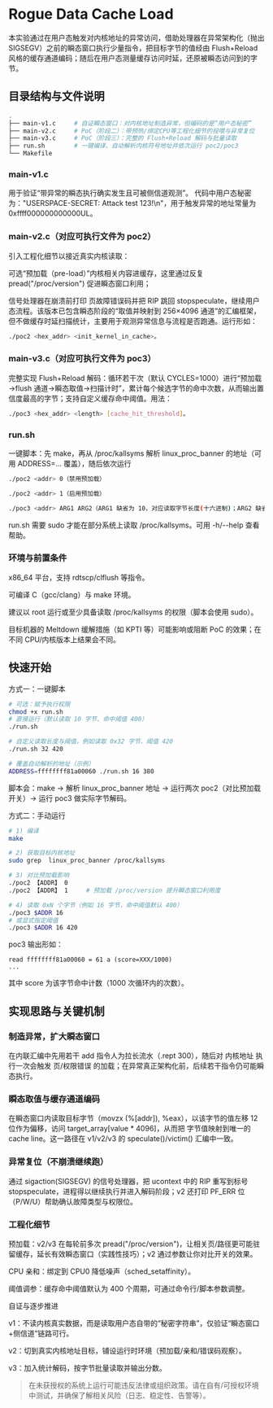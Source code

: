 # Rogue Data Cache Load

本实验通过在用户态触发对内核地址的异常访问，借助处理器在异常架构化（抛出 SIGSEGV）之前的瞬态窗口执行少量指令，把目标字节的值经由 Flush+Reload 风格的缓存通道编码；随后在用户态测量缓存访问时延，还原被瞬态访问到的字节。


## 目录结构与文件说明
```bash
.
├── main-v1.c     # 自证瞬态窗口：对内核地址制造异常，但编码的是“用户态秘密”
├── main-v2.c     # PoC（阶段二）：带预热/绑定CPU等工程化细节的投喂与异常复位
├── main-v3.c     # PoC（阶段三）：完整的 Flush+Reload 解码与批量读取
├── run.sh        # 一键编译、自动解析内核符号地址并依次运行 poc2/poc3
└── Makefile      
```
### main-v1.c
用于验证“带异常的瞬态执行确实发生且可被侧信道观测”。
代码中用户态秘密为："USERSPACE-SECRET: Attack test 123!\n"，用于触发异常的地址常量为 0xffff000000000000UL。

### main-v2.c（对应可执行文件为 poc2）
引入工程化细节以接近真实内核读取：

可选“预加载（pre-load）”内核相关内容进缓存，这里通过反复 pread("/proc/version") 促进瞬态窗口利用；

信号处理器在崩溃前打印 页故障错误码并把 RIP 跳回 stopspeculate，继续用户态流程。该版本已包含瞬态阶段的“取值并映射到 256×4096 通道”的汇编框架，但不做缓存时延扫描统计，主要用于观测异常信息与流程是否跑通。运行形如：
```bash
./poc2 <hex_addr> <init_kernel_in_cache>。
```

### main-v3.c（对应可执行文件为 poc3）
完整实现 Flush+Reload 解码：循环若干次（默认 CYCLES=1000）进行“预加载→flush 通道→瞬态取值→扫描计时”，累计每个候选字节的命中次数，从而输出置信度最高的字节；支持自定义缓存命中阈值。用法：
```bash
./poc3 <hex_addr> <length> [cache_hit_threshold]。
```

### run.sh
一键脚本：先 make，再从 /proc/kallsyms 解析 linux_proc_banner 的地址（可用 ADDRESS=... 覆盖），随后依次运行
```bash
./poc2 <addr> 0（禁用预加载）

./poc2 <addr> 1（启用预加载）

./poc3 <addr> ARG1 ARG2（ARG1 缺省为 10，对应读取字节长度(十六进制)；ARG2 缺省为 400，对应缓存命中阈值）
```
run.sh 需要 sudo 才能在部分系统上读取 /proc/kallsyms。可用 -h/--help 查看帮助。


### 环境与前置条件
x86_64 平台，支持 rdtscp/clflush 等指令。

可编译 C（gcc/clang）与 make 环境。

建议以 root 运行或至少具备读取 /proc/kallsyms 的权限（脚本会使用 sudo）。

目标机器的 Meltdown 缓解措施（如 KPTI 等）可能影响或阻断 PoC 的效果；在不同 CPU/内核版本上结果会不同。

## 快速开始
方式一：一键脚本
```bash
# 可选：赋予执行权限
chmod +x run.sh
# 直接运行（默认读取 10 字节、命中阈值 400）
./run.sh

# 自定义读取长度与阈值，例如读取 0x32 字节、阈值 420
./run.sh 32 420

# 覆盖自动解析的地址（示例）
ADDRESS=ffffffff81a00060 ./run.sh 16 380
```

脚本会：make → 解析 linux_proc_banner 地址 → 运行两次 poc2（对比预加载开关）→ 运行 poc3 做实际字节解码。


方式二：手动运行
```bash
# 1) 编译
make

# 2) 获取目标内核地址 
sudo grep  linux_proc_banner /proc/kallsyms 

# 3) 对比预加载影响
./poc2 【ADDR】 0
./poc2 【ADDR】 1     # 预加载 /proc/version 提升瞬态窗口利用度

# 4) 读取 0xN 个字节（例如 16 字节，命中阈值默认 400）
./poc3 $ADDR 16
# 或显式指定阈值
./poc3 $ADDR 16 420
```
poc3 输出形如：
```python-repl
read ffffffff81a00060 = 61 a (score=XXX/1000)
...
```

其中 score 为该字节命中计数（1000 次循环内的次数）。



## 实现思路与关键机制
### 制造异常，扩大瞬态窗口
在内联汇编中先用若干 add 指令人为拉长流水（.rept 300），随后对 内核地址 执行一次会触发 页/权限错误 的加载；在异常真正架构化前，后续若干指令仍可能瞬态执行。

### 瞬态取值与缓存通道编码
在瞬态窗口内读取目标字节（movzx (%[addr]), %eax），以该字节的值左移 12 位作为偏移，访问 target_array[value * 4096]，从而把 字节值映射到唯一的 cache line。这一路径在 v1/v2/v3 的 speculate()/victim() 汇编中一致。

### 异常复位（不崩溃继续跑）
通过 sigaction(SIGSEGV) 的信号处理器，把 ucontext 中的 RIP 重写到标号 stopspeculate，进程得以继续执行并进入解码阶段；v2 还打印 PF_ERR 位（P/W/U）帮助确认故障类型与权限位。

### 工程化细节

预加载：v2/v3 在每轮前多次 pread("/proc/version")，让相关页/路径更可能驻留缓存，延长有效瞬态窗口（实践性技巧）；v2 通过参数让你对比开关的效果。

CPU 亲和：绑定到 CPU0 降低噪声（sched_setaffinity）。

阈值调参：缓存命中阈值默认为 400 个周期，可通过命令行/脚本参数调整。

自证与逐步推进

v1：不读内核真实数据，而是读取用户态自带的“秘密字符串”，仅验证“瞬态窗口+侧信道”链路可行。

v2：切到真实内核地址目标，铺设运行时环境（预加载/亲和/错误码观察）。

v3：加入统计解码，按字节批量读取并输出分数。


> 在未获授权的系统上运行可能违反法律或组织政策。请在自有/可授权环境中测试，并确保了解相关风险（日志、稳定性、告警等）。

